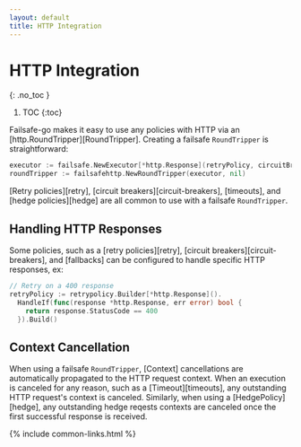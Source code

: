 ```yaml
---
layout: default
title: HTTP Integration
---
```


# HTTP Integration
{: .no_toc }

1. TOC
{:toc}

Failsafe-go makes it easy to use any policies with HTTP via an [http.RoundTripper][RoundTripper]. Creating a failsafe `RoundTripper` is straightforward:

```go
executor := failsafe.NewExecutor[*http.Response](retryPolicy, circuitBreaker)
roundTripper := failsafehttp.NewRoundTripper(executor, nil)
```

[Retry policies][retry], [circuit breakers][circuit-breakers], [timeouts], and [hedge policies][hedge] are all common to use with a failsafe `RoundTripper`. 

## Handling HTTP Responses

Some policies, such as a [retry policies][retry], [circuit breakers][circuit-breakers], and [fallbacks] can be configured to handle specific HTTP responses, ex:

```go
// Retry on a 400 response
retryPolicy := retrypolicy.Builder[*http.Response]().
  HandleIf(func(response *http.Response, err error) bool {
    return response.StatusCode == 400
  }).Build()
```

## Context Cancellation

When using a failsafe `RoundTripper`, [Context] cancellations are automatically propagated to the HTTP request context. When an execution is canceled for any reason, such as a [Timeout][timeouts], any outstanding HTTP request's context is canceled. Similarly, when using a [HedgePolicy][hedge], any outstanding hedge reqests contexts are canceled once the first successful response is received.


{% include common-links.html %}
